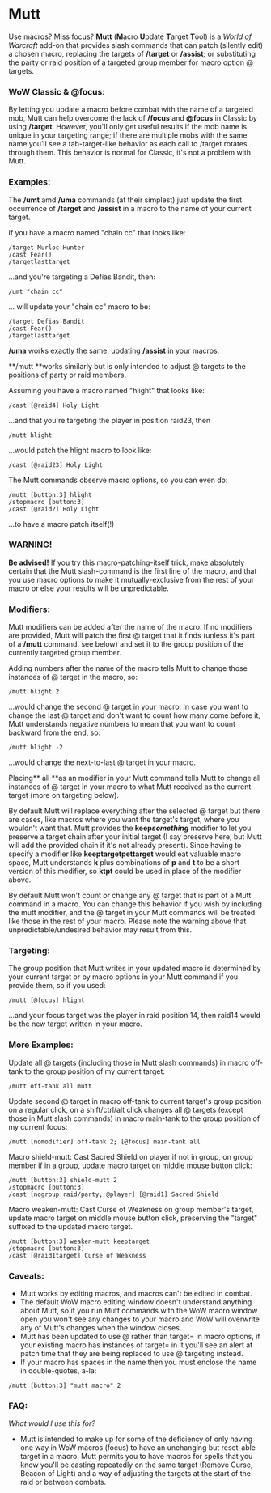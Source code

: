 # Mutt
Use macros? Miss focus? **Mutt** (**M**acro **U**pdate **T**arget **T**ool) is a *World of Warcraft* add-on that provides slash commands that can patch (silently edit) a chosen macro, replacing the targets of **/target** or **/assist**; or substituting the party or raid position of a targeted group member for macro option @ targets.
### WoW Classic & @focus:

By letting you update a macro before combat with the name of a targeted mob, Mutt can help overcome the lack of **/focus** and **@focus** in Classic by using **/target**. However, you'll only get useful results if the mob name is unique in your targeting range; if there are multiple mobs with the same name you’ll see a tab-target-like behavior as each call to /target rotates through them. This behavior is normal for Classic, it's not a problem with Mutt.
### Examples:

The **/umt** amd **/uma** commands (at their simplest) just update the first occurrence of **/target** and **/assist** in a macro to the name of your current target.

If you have a macro named "chain cc" that looks like:

```
/target Murloc Hunter
/cast Fear()
/targetlasttarget
```
...and you're targeting a Defias Bandit, then:
```
/umt "chain cc"
```

... will update your "chain cc" macro to be:
```
/target Defias Bandit
/cast Fear()
/targetlasttarget
```
 

**/uma** works exactly the same, updating **/assist** in your macros.


**/mutt **works similarly but is only intended to adjust @ targets to the positions of party or raid members.

Assuming you have a macro named "hlight" that looks like:
```
/cast [@raid4] Holy Light
```
...and that you're targeting the player in position raid23, then
```
/mutt hlight
```
...would patch the hlight macro to look like:
```
/cast [@raid23] Holy Light
```

The Mutt commands observe macro options, so you can even do:
```
/mutt [button:3] hlight
/stopmacro [button:3]
/cast [@raid2] Holy Light
```

...to have a macro patch itself(!)

### WARNING!

**Be advised!** If you try this macro-patching-itself trick, make absolutely certain that the Mutt slash-command is the first line of the macro, and that you use macro options to make it mutually-exclusive from the rest of your macro or else your results will be unpredictable.

 
### Modifiers:

Mutt modifiers can be added after the name of the macro. If no modifiers are provided, Mutt will patch the first @ target that it finds (unless it's part of a **/mutt** command, see below) and set it to the group position of the currently targeted group member.

Adding numbers after the name of the macro tells Mutt to change those instances of @ target in the macro, so:
```
/mutt hlight 2
```

...would change the second @ target in your macro. In case you want to change the last @ target and don't want to count how many come before it, Mutt understands negative numbers to mean that you want to count backward from the end, so:
```
/mutt hlight -2
```

...would change the next-to-last @ target in your macro.

Placing** all **as an modifier in your Mutt command tells Mutt to change all instances of @ target in your macro to what Mutt received as the current target (more on targeting below).

By default Mutt will replace everything after the selected @ target but there are cases, like macros where you want the target's target, where you wouldn't want that. Mutt provides the **keep*something*** modifier to let you preserve a target chain after your initial target (I say preserve here, but Mutt will add the provided chain if it's not already present). Since having to specify a modifier like **keeptargetpettarget** would eat valuable macro space, Mutt understands **k** plus combinations of **p** and **t** to be a short version of this modifier, so **ktpt** could be used in place of the modifier above.

By default Mutt won't count or change any @ target that is part of a Mutt command in a macro. You can change this behavior if you wish by including the mutt modifier, and the @ target in your Mutt commands will be treated like those in the rest of your macro. Please note the warning above that unpredictable/undesired behavior may result from this.
### Targeting:

The group position that Mutt writes in your updated macro is determined by your current target or by macro options in your Mutt command if you provide them, so if you used:
```
/mutt [@focus] hlight
```

...and your focus target was the player in raid position 14, then raid14 would be the new target written in your macro.
### More Examples:

Update all @ targets (including those in Mutt slash commands) in macro off-tank to the group position of my current target:
```
/mutt off-tank all mutt
```
Update second @ target in macro off-tank to current target's group position on a regular click, on a shift/ctrl/alt click changes all @ targets (except those in Mutt slash commands) in macro main-tank to the group position of my current focus:
```
/mutt [nomodifier] off-tank 2; [@focus] main-tank all
```

Macro shield-mutt: Cast Sacred Shield on player if not in group, on group member if in a group, update macro target on middle mouse button click:
```
/mutt [button:3] shield-mutt 2
/stopmacro [button:3]
/cast [nogroup:raid/party, @player] [@raid1] Sacred Shield
```
 

Macro weaken-mutt: Cast Curse of Weakness on group member's target, update macro target on middle mouse button click, preserving the "target" suffixed to the updated macro target.
```
/mutt [button:3] weaken-mutt keeptarget
/stopmacro [button:3]
/cast [@raid1target] Curse of Weakness
```
 
### Caveats:

- Mutt works by editing macros, and macros can't be edited in combat.
- The default WoW macro editing window doesn't understand anything about Mutt, so if you run Mutt commands with the WoW macro window open you won't see any changes to your macro and WoW will overwrite any of Mutt's changes when the window closes.
- Mutt has been updated to use @ rather than target= in macro options, if your existing macro has instances of target= in it you'll see an alert at patch time that they are being replaced to use @ targeting instead.
- If your macro has spaces in the name then you must enclose the name in double-quotes, a-la:
```
/mutt [button:3] "mutt macro" 2
```

### FAQ:
*What would I use this for?*
- Mutt is intended to make up for some of the deficiency of only having one way in WoW macros (focus) to have an unchanging but reset-able target in a macro. Mutt permits you to have macros for spells that you know you'll be casting repeatedly on the same target (Remove Curse, Beacon of Light) and a way of adjusting the targets at the start of the raid or between combats.
